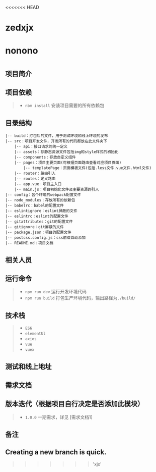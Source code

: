 <<<<<<< HEAD
# zedxjx
nonono
=======
#

## 项目简介

## 项目依赖

>- `nbm install` 安装项目需要的所有依赖包

## 目录结构

```
|-- build：打包后的文件，用于测试环境和线上环境的发布
|-- src：项目开发文件，开发所有的代码都放在此文件夹下
    |-- api：接口请求的统一定义
    |-- assets：存静态资源文件包括img和style样式的初始化
    |-- components：存放自定义组件
    |-- pages：项目主要页面(可根据页面路由查看对应项目页面)
        |-- templatePage：页面模板文件(包括.less文件.vue文件.html文件)
    |-- router：路由引入
    |-- routes：定义路由
    |-- app.vue：项目主入口
    |-- main.js：项目初始化文件及主要资源的引入
|-- config：各个环境的webpack配置文件
|-- node_modules：存放所有的依赖包
|-- babelrc：babel的配置文件
|-- eslintignore：eslint屏蔽的文件
|-- eslintrc：eslint的配置文件
|-- gitattributes：git的配置文件
|-- gitignore：git屏蔽的文件
|-- package.json：项目的配置文件
|-- postcss.config.js：css前缀自动添加
|-- README.md：项目文档
```

## 相关人员

## 运行命令

>- `npm run dev` 运行开发环境代码
>- `npm run build` 打包生产环境代码，输出路径为`./build/`

## 技术栈

>- `ES6`
>- `elementUl`
>- `axios`
>- `vue`
>- `vuex`

## 测试和线上地址


## 需求文档

## 版本迭代（根据项目自行决定是否添加此模块）

>- `1.0.0` 一期需求，详见 [需求文档1]


## 备注

## Creating a new branch is quick.
>>>>>>> 'xjx'
